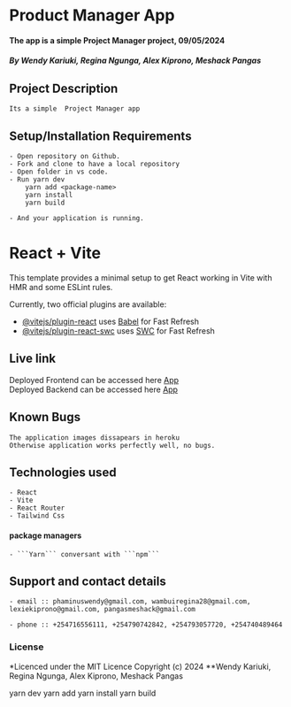 # Product Manager App
#### The app is a simple Project Manager project, 09/05/2024
#### *By Wendy Kariuki, Regina Ngunga, Alex Kiprono, Meshack Pangas*
## Project Description
    Its a simple  Project Manager app
## Setup/Installation Requirements
    - Open repository on Github.
    - Fork and clone to have a local repository
    - Open folder in vs code.
    - Run yarn dev
        yarn add <package-name>
        yarn install
        yarn build
    
    - And your application is running.

# React + Vite
This template provides a minimal setup to get React working in Vite with HMR and some ESLint rules.

Currently, two official plugins are available:

- [@vitejs/plugin-react](https://github.com/vitejs/vite-plugin-react/blob/main/packages/plugin-react/README.md) uses [Babel](https://babeljs.io/) for Fast Refresh
- [@vitejs/plugin-react-swc](https://github.com/vitejs/vite-plugin-react-swc) uses [SWC](https://swc.rs/) for Fast Refresh


## Live link
Deployed Frontend can be accessed here [App]()  
Deployed Backend can be accessed here [App]()  


## Known Bugs
    The application images dissapears in heroku
    Otherwise application works perfectly well, no bugs.

## Technologies used
    - React
    - Vite
    - React Router
    - Tailwind Css
#### package managers
    - ```Yarn``` conversant with ```npm```

## Support and contact details
    - email :: phaminuswendy@gmail.com, wambuiregina28@gmail.com, lexiekiprono@gmail.com, pangasmeshack@gmail.com
    
    - phone :: +254716556111, +254790742842, +254793057720, +254740489464

### License
*Licenced under the MIT Licence
Copyright (c) 2024 **Wendy Kariuki, Regina Ngunga, Alex Kiprono, Meshack Pangas

yarn dev
yarn add <package-name>
yarn install
yarn build